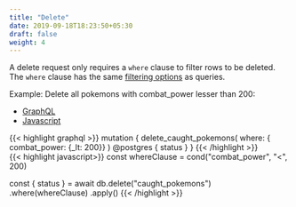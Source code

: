 ```yaml
---
title: "Delete"
date: 2019-09-18T18:23:50+05:30
draft: false
weight: 4
---
```


A delete request only requires a `where` clause to filter rows to be deleted. The `where` clause has the same [filtering options](/essentials/queries/filtering) as queries.

Example: Delete all pokemons with combat_power lesser than 200:

<div class="row tabs-wrapper">
  <div class="col s12" style="padding:0">
    <ul class="tabs">
      <li class="tab col s2"><a class="active" href="#delete-graphql">GraphQL</a></li>
      <li class="tab col s2"><a href="#delete-js">Javascript</a></li>
    </ul>
  </div>
  <div id="delete-graphql" class="col s12" style="padding:0">
{{< highlight graphql >}}
mutation {
  delete_caught_pokemons(
    where: { combat_power: {_lt: 200}}
  ) @postgres {
    status
  }
}
{{< /highlight >}}   
  </div>
  <div id="delete-js" class="col s12" style="padding:0">
{{< highlight javascript>}}
const whereClause = cond("combat_power", "<", 200)

const { status } = await db.delete("caught_pokemons")
  .where(whereClause)
  .apply()
{{< /highlight >}}  
  </div>
</div>
